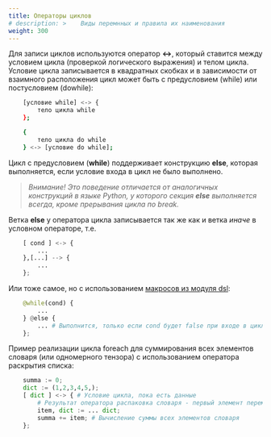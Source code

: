 ```yaml
---
title: Операторы циклов
# description: >    Виды перемнных и правила их наименования
weight: 300
---
```




Для записи циклов используются оператор **<->**, который ставится между условием цикла (проверкой логического выражения) и телом цикла. 
Условие цикла записывается в квадратных скобках и в зависимости от взаимного расположения цикл может быть с предусловием (while) 
или постусловием (dowhile):
```bash
    [условие while] <-> {
        тело цикла while
    };

    {
        тело цикла do while
    } <-> [условие do while];
```
Цикл с предусловием (**while**) поддерживает конструкцию **else**, которая выполняется, если условие входа в цикл не было выполнено. 

> *Внимание!* 
> *Это поведение отличается от аналогичных конструкций в языке Python, у которого секция **else** выполняется всегда, кроме прерывания цикла по break.*

Ветка **else** у оператора цикла записывается так же как и ветка *иначе* в условном операторе, т.е. 
```python
    [ cond ] <-> {
        ...
    },[...] --> {
        ...
    };
```
Или тоже самое, но с использованием [макросов из модуля dsl](/docs/syntax/dsl/):
```python
    @while(cond) {
        ...
    } @else {
        ... # Выполнится, только если cond будет false при входе в цикл
    };
```

Пример реализации цикла foreach для суммирования всех элементов словаря (или одномерного тензора) с использованием оператора раскрытия списка:
```python
    summa := 0;
    dict := (1,2,3,4,5,);
    [ dict ] <-> { # Условие цикла, пока есть данные
        # Результат оператора распаковка словаря - первый элемент перемещается в item
        item, dict := ... dict; 
        summa += item; # Вычисление суммы всех элементов словаря
    };
```
